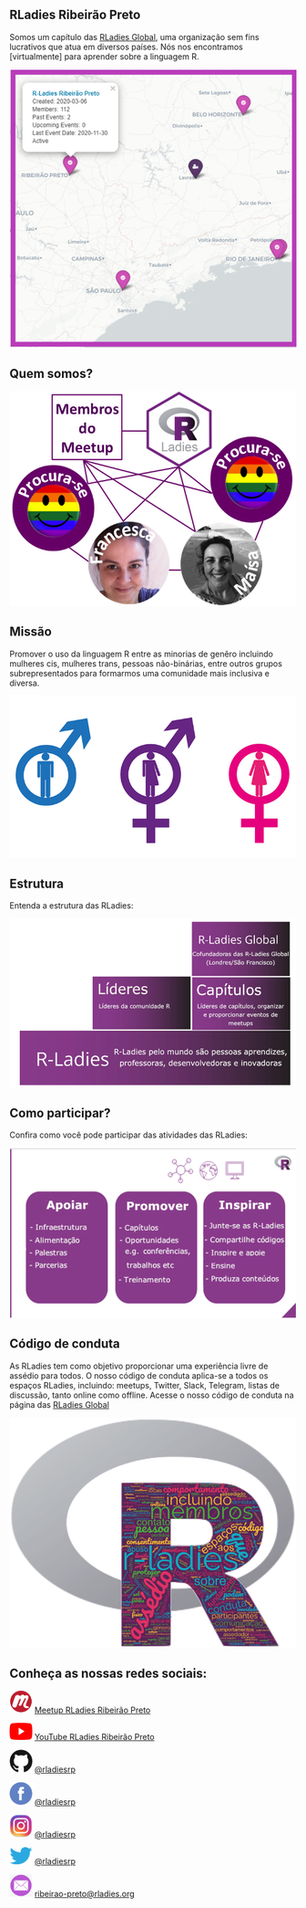 ## RLadies Ribeirão Preto

Somos um capítulo das [RLadies Global](https://rladies.org/), uma organização sem fins lucrativos que atua em diversos países. Nós nos encontramos [virtualmente] para aprender sobre a linguagem R.

<img src="rladies_dashboard4.png">

## Quem somos?

<img src="rladiesrp_quem_somos.png"> 

## Missão

Promover o uso da linguagem R entre as minorias de genêro incluindo mulheres cis, mulheres trans, pessoas não-binárias, entre outros grupos subrepresentados para formarmos uma comunidade mais inclusiva e diversa. 

<img src="rladies_gender.jpg">

## Estrutura

Entenda a estrutura das RLadies: 

<img src="rladies_structure_portuguese.png">

## Como participar?

Confira como você pode participar das atividades das RLadies:

<img src="rladies_help_portuguese.png">

## Código de conduta

As RLadies tem como objetivo proporcionar uma experiência livre de assédio para todos. O nosso código de conduta aplica-se a todos os espaços RLadies, incluindo: meetups, Twitter, Slack, Telegram, listas de discussão, tanto online como offline. Acesse o nosso código de conduta na página das [RLadies Global](https://guide.rladies.org/about/coc/#portuguese)

<img src="rladies_conduta_portugues.png">

## Conheça as nossas redes sociais:

<img src="logo_meetup.png" width="40" height="40" /> [Meetup RLadies Ribeirão Preto](https://www.meetup.com/rladies-ribeirao-preto/) 

<img src="logo_youtube.png" width="40" height="30" /> [YouTube RLadies Ribeirão Preto](https://www.youtube.com/channel/UCmxRvwPXXLdcv_lWkIqB1yA/about)

<img src="logo_github.png" width="40" height="40" /> [@rladiesrp](https://github.com/rladiesrp)

<img src="logo_facebook.png" width="40" height="40" /> [@rladiesrp](https://www.facebook.com/rladiesrp)

<img src="logo_instagram.png" width="40" height="40" /> [@rladiesrp](https://www.instagram.com/rladiesrp/)

<img src="logo_twitter.png" width="40" height="30" /> [@rladiesrp](https://twitter.com/rladiesrp)

<img src="logo_email.png" width="40" height="40" /> [ribeirao-preto@rladies.org](mailto:ribeirao-preto@rladies.org)
